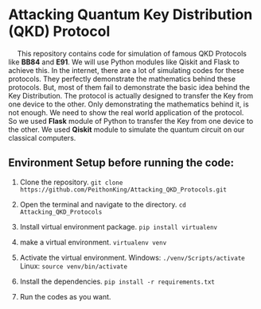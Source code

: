 # Attacking Quantum Key Distribution (QKD) Protocol

&emsp; This repository contains code for simulation of famous QKD Protocols like **BB84** and **E91**. We will use Python modules like Qiskit and Flask to achieve this. In the internet, there are a lot of simulating codes for these protocols. They perfectly demonstrate the mathematics behind these protocols. But, most of them fail to demonstrate the basic idea behind the Key Distribution. The protocol is actually designed to transfer the Key from one device to the other. Only demonstrating the mathematics behind it, is not enough. We need to show the real world application of the protocol.
&emsp; So we used **Flask** module of Python to transfer the Key from one device to the other. We used **Qiskit** module to simulate the quantum circuit on our classical computers.

## Environment Setup before running the code:

1. Clone the repository.
```git clone https://github.com/PeithonKing/Attacking_QKD_Protocols.git```

2. Open the terminal and navigate to the directory.
```cd Attacking_QKD_Protocols```

3. Install virtual environment package.
```pip install virtualenv```

4. make a virtual environment.
```virtualenv venv```

5. Activate the virtual environment.
Windows: ```./venv/Scripts/activate```
Linux: ```source venv/bin/activate```

6. Install the dependencies.
```pip install -r requirements.txt```

7. Run the codes as you want.
